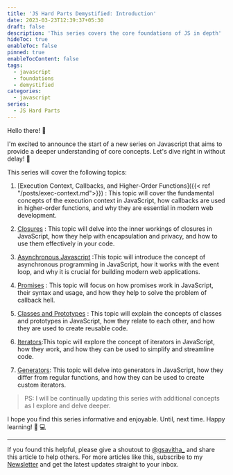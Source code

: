 ```yaml
---
title: 'JS Hard Parts Demystified: Introduction'
date: 2023-03-23T12:39:37+05:30
draft: false
description: 'This series covers the core foundations of JS in depth'
hideToc: true
enableToc: false
pinned: true
enableTocContent: false
tags:
  - javascript
  - foundations
  - demystified
categories:
  - javascript
series:
  - JS Hard Parts
---
```

Hello there! :wave:

I'm excited to announce the start of a new series on Javascript that aims to provide a deeper understanding of core concepts. Let's dive right in without delay! :rocket:

This series will cover the following topics:

1.  [Execution Context, Callbacks, and Higher-Order Functions]({{< ref "/posts/exec-context.md">}}) : This topic will cover the fundamental concepts of the execution context in JavaScript, how callbacks are used in higher-order functions, and why they are essential in modern web development.

2. [Closures](#) : This topic will delve into the inner workings of closures in JavaScript, how they help with encapsulation and privacy, and how to use them effectively in your code.

3. [Asynchronous Javascript](#) :This topic will introduce the concept of asynchronous programming in JavaScript, how it works with the event loop, and why it is crucial for building modern web applications.

4. [Promises](#) : This topic will focus on how promises work in JavaScript, their syntax and usage, and how they help to solve the problem of callback hell.

5. [Classes and Prototypes](#) : This topic will explain the concepts of classes and prototypes in JavaScript, how they relate to each other, and how they are used to create reusable code.

6. [Iterators](#):This topic will explore the concept of iterators in JavaScript, how they work, and how they can be used to simplify and streamline code.

7. [Generators](#): This topic will delve into generators in JavaScript, how they differ from regular functions, and how they can be used to create custom iterators.
  
<!-- 8. [Functional Programming in JS](#):  -->

> PS: I will be continually updating this series with additional concepts as I explore and delve deeper.

I hope you find this series informative and enjoyable. Until, next time. Happy learning! :tada: :computer:

---
If you found this helpful, please give a shoutout to [@gsavitha_](https://twitter.com/gsavitha_) and share this article to help others. For more articles like this, subscribe to my [Newsletter](https://www.getrevue.co/profile/gsavitha) and get the latest updates straight to your inbox.


